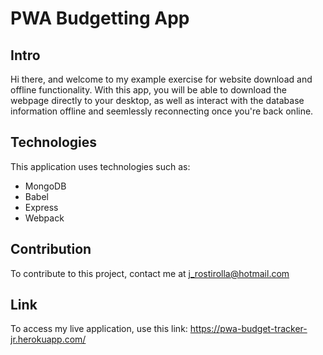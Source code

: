# PWA Budgetting App

## Intro
Hi there, and welcome to my example exercise for website download and offline functionality. With this app, you will be able to download the webpage directly to your desktop, as well as interact with the database information offline and seemlessly reconnecting once you're back online.

## Technologies
This application uses technologies such as:
* MongoDB
* Babel
* Express
* Webpack

## Contribution
To contribute to this project, contact me at j_rostirolla@hotmail.com

## Link
To access my live application, use this link: https://pwa-budget-tracker-jr.herokuapp.com/
